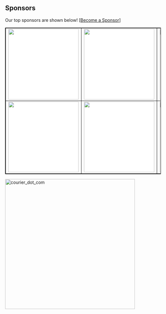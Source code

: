 ## Sponsors

Our top sponsors are shown below! [[Become a Sponsor](http://127.0.0.1:5001/readmesponsors-prod/us-central1/api/sponsors/srI1iVtnKpwk8x3Pn61r)]

<table style="background-color: white; border: 1px solid black">
    <tbody>
        <tr width="1200px">
            <td width="300px" align="center" style="border: 1px solid black">
  <a href="http://127.0.0.1:5001/readmesponsors-prod/us-central1/api/sponsors/srI1iVtnKpwk8x3Pn61r/1">
    <img src="https://storage.googleapis.com/readmesponsors-prod.firebasestorage.app/projects/srI1iVtnKpwk8x3Pn61r/image_1.png" width="228"/>
  </a>
</td>
            <td width="300px" align="center" style="border: 1px solid black">
  <a href="http://127.0.0.1:5001/readmesponsors-prod/us-central1/api/sponsors/srI1iVtnKpwk8x3Pn61r/2">
    <img src="https://storage.googleapis.com/readmesponsors-prod.firebasestorage.app/projects/srI1iVtnKpwk8x3Pn61r/image_2.png" width="228"/>
  </a>
</td>
            <td width="300px" align="center" style="border: 1px solid black">
  <a href="http://127.0.0.1:5001/readmesponsors-prod/us-central1/api/sponsors/srI1iVtnKpwk8x3Pn61r/3">
    <img src="https://storage.googleapis.com/readmesponsors-prod.firebasestorage.app/projects/srI1iVtnKpwk8x3Pn61r/image_3.png" width="228"/>
  </a>
</td>
            <td width="300px" align="center" style="border: 1px solid black">
  <a href="http://127.0.0.1:5001/readmesponsors-prod/us-central1/api/sponsors/srI1iVtnKpwk8x3Pn61r/4">
    <img src="https://storage.googleapis.com/readmesponsors-prod.firebasestorage.app/projects/srI1iVtnKpwk8x3Pn61r/image_4.png" width="228"/>
  </a>
</td>
        </tr>
        <tr width="1200px">
            <td width="300px" align="center" style="border: 1px solid black">
  <a href="http://127.0.0.1:5001/readmesponsors-prod/us-central1/api/sponsors/srI1iVtnKpwk8x3Pn61r/5">
    <img src="https://storage.googleapis.com/readmesponsors-prod.firebasestorage.app/projects/srI1iVtnKpwk8x3Pn61r/image_5.png" width="228"/>
  </a>
</td>
            <td width="300px" align="center" style="border: 1px solid black">
  <a href="http://127.0.0.1:5001/readmesponsors-prod/us-central1/api/sponsors/srI1iVtnKpwk8x3Pn61r/6">
    <img src="https://storage.googleapis.com/readmesponsors-prod.firebasestorage.app/projects/srI1iVtnKpwk8x3Pn61r/image_6.png" width="228"/>
  </a>
</td>
            <td width="300px" align="center" style="border: 1px solid black">
  <a href="http://127.0.0.1:5001/readmesponsors-prod/us-central1/api/sponsors/srI1iVtnKpwk8x3Pn61r/7">
    <img src="https://storage.googleapis.com/readmesponsors-prod.firebasestorage.app/projects/srI1iVtnKpwk8x3Pn61r/image_7.png" width="228"/>
  </a>
</td>
            <td width="300px" align="center" style="border: 1px solid black">
  <a href="http://127.0.0.1:5001/readmesponsors-prod/us-central1/api/sponsors/srI1iVtnKpwk8x3Pn61r/8">
    <img src="https://storage.googleapis.com/readmesponsors-prod.firebasestorage.app/projects/srI1iVtnKpwk8x3Pn61r/image_8.png" width="228"/>
  </a>
</td>
        </tr>
    </tbody>
</table>

<a href="https://www.courier.com/?utm_source=react-native-iap&utm_campaign=osssponsors">
    <img width="420" alt="courier_dot_com" src="https://github.com/user-attachments/assets/319d8966-6839-498d-8ead-ce8cc72c3bca" />
</a>


